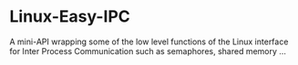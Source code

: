 # Linux-Easy-IPC
A mini-API wrapping some of the low level functions of the Linux interface for Inter Process Communication such as semaphores, shared memory ...
